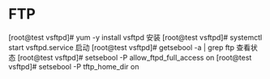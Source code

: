 # FTP
[root@test vsftpd]# yum -y install vsftpd 安装
[root@test vsftpd]# systemctl start vsftpd.service 启动
[root@test vsftpd]# getsebool -a | grep ftp 查看状态
[root@test vsftpd]# setsebool -P allow_ftpd_full_access on
[root@test vsftpd]# setsebool -P tftp_home_dir on
